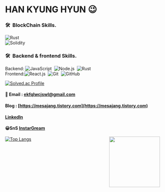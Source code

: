 # HAN KYUNG HYUN 😉

###  🛠 &nbsp;BlockChain Skills. 
![Rust](https://img.shields.io/badge/-Rust-05122A?style=flat&logo=rust)&nbsp;\
![Solidity](https://img.shields.io/badge/-Solidity-05122A?style=flat&logo=solidity&logoColor=563D7C)&nbsp;
###  🛠 &nbsp;Backend & frontend Skills. 
Backend: ![JavaScript](https://img.shields.io/badge/-JavaScript-05122A?style=flat&logo=javascript)&nbsp;
![Node.js](https://img.shields.io/badge/-Node.js-05122A?style=flat&logo=node.js)&nbsp;
![Rust](https://img.shields.io/badge/-Rust-05122A?style=flat&logo=rust)&nbsp;\
Frontend:![React.js](https://img.shields.io/badge/-React.js-05122A?style=flat&logo=React)&nbsp;
![Git](https://img.shields.io/badge/-Git-05122A?style=flat&logo=git)&nbsp;
![GitHub](https://img.shields.io/badge/-GitHub-05122A?style=flat&logo=github)&nbsp;
<br/>
  
[![Solved.ac Profile](http://mazassumnida.wtf/api/generate_badge?boj=hkh3045)](https://solved.ac/hkh3045)

#### 📧 Email : ekfqlwcjswl@gmail.com       
#### Blog : [https://mesajang.tistory.com](https://mesajang.tistory.com)
#### [LinkedIn](https://www.linkedin.com/in/kyunghyun-han-8b0956244/)
#### 😀SnS [InstarGream]( https://www.instagram.com/hyun2994/)
[![Top Langs](https://github-readme-stats.vercel.app/api/top-langs/?username=kyunghyunHan&theme=radical&hide=css,html,makefile,java&layout=compact)](https://github.com/kyunghyunHan/github-readme-stats)
<img align='right' src="https://github-readme-stats.vercel.app/api?username=kyunghyunHan" height="165">
